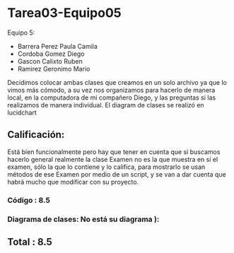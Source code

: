 # Tarea03-Equipo05
Equipo 5:

+ Barrera Perez Paula Camila
+ Cordoba Gomez Diego
+ Gascon Calixto Ruben
+ Ramirez Geronimo Mario

Decidimos colocar ambas clases que creamos en un solo archivo ya que lo vimos más cómodo, a su vez nos organizamos para hacerlo de manera local, en la computadora de mi compañero Diego, y las preguntas si las realizamos de manera individual. El diagram de clases se realizó en lucidchart


## Calificación:
Está bien funcionalmente pero hay que tener en cuenta que si buscamos hacerlo general realmente la clase Examen no es la que muestra en sí el examen, sólo la que lo contiene y lo califica, para mostrarlo se usan métodos de ese Examen por medio de un script, y se van a dar cuenta que habrá mucho que modificar con su proyecto.

### Código : 8.5

### Diagrama de clases: No está su diagrama ):

## **Total** : 8.5
